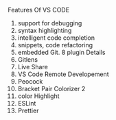 Features Of VS CODE
1. support for debugging 
2. syntax highlighting 
3. intelligent code completion 
4. snippets, code refactoring 
5. embedded Git.
8 plugin Details
 1. Gitlens
 2. Live Share
 3. VS Code Remote Developement
 4. Peocock
 5. Bracket Pair Colorizer 2
 6. color Highlight
 7. ESLint
8. Prettier
